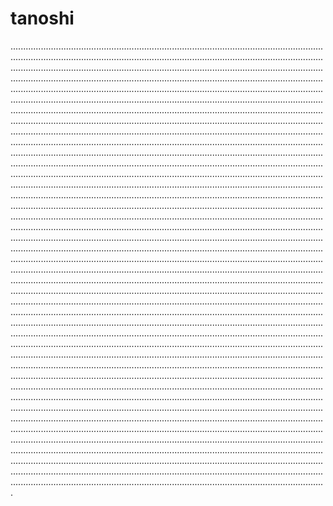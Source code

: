 # tanoshi
.........................................................................................................................................................................................................................................................................................................................................................................................................................................................................................................................................................................................................................................................................................................................................................................................................................................................................................................................................................................................................................................................................................................................................................................................................................................................................................................................................................................................................................................................................................................................................................................................................................................................................................................................................................................................................................................................................................................................................................................................................................................................................................................................................................................................................................................................................................................................................................................................................................................................................................................................................................................................................................................................................................................................................................................................................................................................................................................................................................................................................................................................................................................................................................................................................................................................................................................................................................................................................................................................................................................................................................................................................................................................................................................................................................................................................................................................................................................................................................................................................................................................................................................................................................................................................................................................................................................................................................................................................................................................................................................................................................................................................................................................................................................................................................................................................................................................................................................................................................................................................................................................................................................................................................................................................................................................................................................................................................................................................................